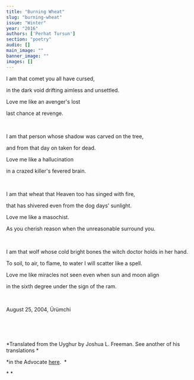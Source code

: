 ```yaml
---
title: "Burning Wheat"
slug: "burning-wheat"
issue: "Winter"
year: "2016"
authors: ['Perhat Tursun']
section: "poetry"
audio: []
main_image: ""
banner_image: ""
images: []
---
```

I am that comet you all have cursed,

 in the dark void drifting aimless and unsettled.

 Love me like an avenger's lost

 last chance at revenge.

  

 I am that person whose shadow was carved on the tree,

 and from that day on taken for dead.

 Love me like a hallucination

 in a crazed killer's fevered brain.

  

 I am that wheat that Heaven too has singed with fire,

 that has shivered even from the dog days' sunlight.

 Love me like a masochist.

 As you cherish reason when the unreasonable surround you.

  

 I am that wolf whose cold bright bones the witch doctor holds in her hand.

 To soil, to air, to flame, to water I will scatter like a spell.

 Love me like miracles not seen even when sun and moon align

 in the sixth degree under the sign of the ram.

  

 August 25, 2004, Ürümchi

  

  

 *Translated from the Uyghur by Joshua L. Freeman. See another of his translations *

 *in the Advocate [here](../../../../article/563/old-era-or-wolf-girl/).  *

 * *

